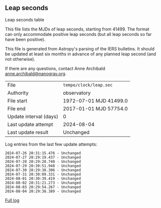 
## Leap seconds

Leap seconds table

This file lists the MJDs of leap seconds, starting from 41499.
The format can only accommodate positive leap seconds (but all
leap seconds so far have been positive).

This file is generated from Astropy's parsing of the IERS
bulletins. It should be updated at least six months in advance
of any planned leap second (and not otherwise).

If there are any questions, contact Anne Archibald
<anne.archibald@nanograv.org>.

|     |     |
|:--- |:--- |
| File | `tempo/clock/leap.sec` |
| Authority | observatory |
| File start | 1972-07-01 MJD 41499.0 |
| File end | 2017-01-01 MJD 57754.0 |
| Update interval (days) | 0 |
| Last update attempt | 2024-08-04 |
| Last update result | Unchanged |

Log entries from the last few update attempts:
```
2024-07-26 20:31:15.476 - Unchanged
2024-07-27 20:29:19.437 - Unchanged
2024-07-28 20:29:20.740 - Unchanged
2024-07-29 20:30:51.948 - Unchanged
2024-07-30 20:29:38.306 - Unchanged
2024-07-31 20:30:09.331 - Unchanged
2024-08-01 20:30:39.419 - Unchanged
2024-08-02 20:31:21.273 - Unchanged
2024-08-03 20:29:54.267 - Unchanged
2024-08-04 20:29:38.389 - Unchanged
```
[Full log](https://raw.githubusercontent.com/ipta/pulsar-clock-corrections/main/log/tempo/clock/leap.sec.log)
